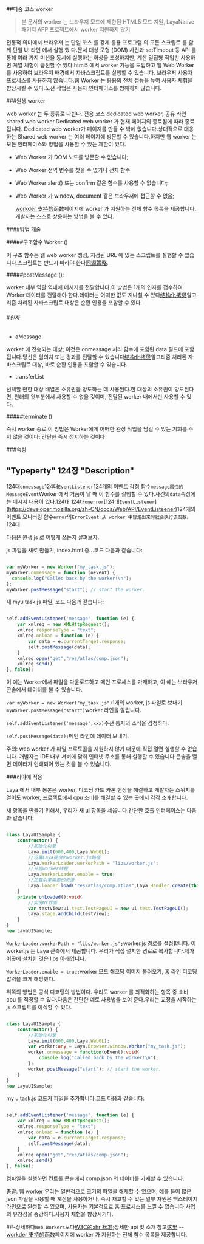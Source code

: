 ##다중 코스 worker

> 본 문서의 worker 는 브라우저 모드에 제한된 HTML5 모드 지원, LayaNative 패키지 APP 프로젝트에서 worker 지원하지 않기

전통적 의미에서 브라우저 는 단일 코스 를 강제 응용 프로그램 의 모든 스크립트 를 함께 단일 UI 라인 에서 실행 했 다.문서 대상 모형 (DOM) 사건과 setTimeout 등 API 를 통해 여러 가지 미션을 동시에 실행하는 허상을 조성하지만, 계산 밀집형 작업만 사용하면 계열 체험이 급전할 수 있다.html5 에서 worker 기능을 도입하고 웹 Web Worker 를 사용하여 브라우저 배경에서 자바스크립트를 실행할 수 있습니다. 브라우저 사용자 프로세스를 사용하지 않습니다.웹 Worker 는 응용의 전체 성능을 높여 사용자 체험을 향상시킬 수 있다.노선 작업은 사용자 인터페이스를 방해하지 않습니다.

###원생 worker

web worker 는 두 종류로 나뉜다. 전용 코스 dedicated web worker, 공유 라인 shared web worker.Dedicated web worker 가 현재 페이지의 종료됨에 따라 종료됩니다. Dedicated web worker가 페이지를 만들 수 밖에 없습니다.상대적으로 대응하는 Shared web worker 는 여러 페이지에 방문할 수 있습니다.하지만 웹 worker 는 모든 인터페이스와 방법을 사용할 수 있는 제한이 있다.

- Web Worker 가 DOM 노드를 방문할 수 없습니다;

- Web Worker 전역 변수를 찾을 수 없거나 전체 함수

- Web Worker alert() 또는 confirm 같은 함수를 사용할 수 없습니다;

- Web Worker 가 window, document 같은 브라우저에 접근할 수 없음;


  [workder 支持的函数](https://developer.mozilla.org/En/DOM/Worker/Functions_available_to_workers)페이지에 worker 가 지원하는 전체 함수 목록을 제공합니다.개발자는 스스로 상응하는 방법을 볼 수 있다.

####방법 개술

#####구조함수 Worker ()

이 구조 함수는 웹 web worker 생성, 지정된 URL 에 있는 스크립트를 실행할 수 있습니다.스크립트는 반드시 따라야 한다[同源策略](https://developer.mozilla.org/en/Same_origin_policy_for_JavaScript).

#####postMessage ():

worker 내부 역할 역내에 메시지를 전달합니다.이 방법은 1개의 인자를 접수하여 Worker 데이터를 전달해야 한다.데이터는 어떠한 값도 지나칠 수 있다[结构化拷贝](http://www.whatwg.org/specs/web-apps/current-work/multipage/common-dom-interfaces.html%3Ch1%3Etransferable)알고리즘 처리된 자바스크립트 대상은 순환 인용을 포함할 수 있다.

###### #인자

- aMessage

worker 에 전송되는 대상; 이것은 onmessage 처리 함수에 포함된 data 필드에 포함됩니다.당신은 임의치 또는 경과를 전달할 수 있습니다[结构化拷贝](http://www.whatwg.org/specs/web-apps/current-work/multipage/common-dom-interfaces.html%3Ch1%3Etransferable)알고리즘 처리된 자바스크립트 대상, 바로 순환 인용을 포함할 수 있습니다.

- transferList

선택할 만한 대상 배열은 소유권을 양도하는 데 사용된다.한 대상의 소유권이 양도된다면, 원래의 윗부분에서 사용할 수 없을 것이며, 전달된 worker 내에서만 사용할 수 있다.

#####terminate ()

즉시 worker 종료.이 방법은 Worker에게 어떠한 완성 작업을 남길 수 있는 기회를 주지 않을 것이다; 간단한 즉시 정지하는 것이다



###속성

"Typeperty" 124장 "Description"
------------------------------------------------------------------------------------------------------------------------------------------------------------------------------------------------------------------------------------------------------------------------------------------------------------------------------
124대`onmessage`[124대`EventListener`](https://developer.mozilla.org/zh-CN/docs/Web/API/EventListeener)124개의 이벤트 감청 함수`message属性的MessageEvent`Worker 에서 거품이 날 때 이 함수를 실행할 수 있다.사건의`data`속성에는 메시지 내용이 있다.124대
124대`onerror`[124대`EventListener`] (https://developer.mozilla.org/zh-CN/docs/Web/API/EventListeener)124개의 이벤트 모니터링 함수`error`의`ErrorEvent 从 worker 中冒泡出来时就会执行该函数。`124대

다음은 원생 js 로 어떻게 쓰는지 살펴보자.

js 파일을 새로 만들기, index.html 중...코드 다음과 같습니다:


```typescript

var myWorker = new Worker("my_task.js");
myWorker.onmessage = function (oEvent) {
  console.log("Called back by the worker!\n");
};
myWorker.postMessage("start"); // start the worker.
```


새 myu task.js 파일, 코드 다음과 같습니다:


```typescript

self.addEventListener('message', function (e) {
    var xmlreq = new XMLHttpRequest();
    xmlreq.responseType = "text";
    xmlreq.onload = function (e) {
        var data = e.currentTarget.response;
        self.postMessage(data);
    }
    xmlreq.open("get","res/atlas/comp.json");
    xmlreq.send()
}, false);
```


이 예는 Worker에서 파일을 다운로드하고 메인 프로세스를 가재하고, 이 예는 브라우저 콘솔에서 데이터를 볼 수 있습니다.

`var myWorker = new Worker("my_task.js")`1개의 worker, js 파일로 보내기`myWorker.postMessage("start")`worker 라인을 알립니다.

`self.addEventListener('message',xxx)`주선 통지의 소식을 감청하다.

`self.postMessage(data);`메인 라인에 데이터 보내기.

주의: web worker 가 파일 프로토콜을 지원하지 않기 때문에 직접 열면 실행할 수 없습니다. 개발자는 IDE 내부 서버에 맞춰 인터넷 주소를 통해 실행할 수 있습니다.콘솔을 열면 데이터가 인쇄되어 있는 것을 볼 수 있습니다.



###리야에 적용

Laya 에서 내부 봉본은 worker, 디코딩 카드 카톤 현상을 해결하고 개발자는 스위치를 열어도 worker, 프로젝트에서 cpu 소비를 해결할 수 있는 곳에서 각각 소개합니다.

새 항목을 만들기 위해서, 우리가 새 ui 항목을 세웁니다.간단한 호출 인터페이스는 다음과 같습니다:


```typescript

class LayaUISample {
    constructor() {
        //初始化引擎
        Laya.init(600,400,Laya.WebGL);
        //设置Laya提供的worker.js路径
        Laya.WorkerLoader.workerPath = "libs/worker.js";
        //开启worker线程
        Laya.WorkerLoader.enable = true;
        //加载引擎需要的资源
        Laya.loader.load("res/atlas/comp.atlas",Laya.Handler.create(this,this.onLoaded));
    }
    private onLoaded():void{
        //实例UI界面
        var testView:ui.test.TestPageUI = new ui.test.TestPageUI();
        Laya.stage.addChild(testView);
    }
}
new LayaUISample;
```




 `WorkerLoader.workerPath = "libs/worker.js";`worker.js 경로를 설정합니다. 이 worker.js 는 Laya 관측에서 제공합니다. 우리가 직접 설치한 경로로 복사합니다.제가 이곳에 설치한 것은 libs 아래입니다.

`WorkerLoader.enable = true;`worker 모드 해코딩 이미지 불러오기, 홈 라인 디코딩 압력을 크게 해방했다.

위쪽의 방법은 공식 디코딩의 방법이다. 우리도 worker 를 최적화하는 항목 중 소비 cpu 를 적정할 수 있다.다음은 간단한 예로 사용법을 보여 준다.우리는 교정을 시작하는 js 스크립트를 이식할 수 있다.


```typescript

class LayaUISample {
    constructor() {
        //初始化引擎
        Laya.init(600,400,Laya.WebGL);
        var worker:any = Laya.Browser.window.Worker("my_task.js");
        worker.onmessage = function(oEvent):void{
            console.log("Called back by the worker!\n");
        };
        worker.postMessage("start"); // start the worker.
    }
}
new LayaUISample;
```


my u task.js 코드가 파일을 추가합니다.코드 다음과 같습니다:


```javascript

self.addEventListener('message', function (e) {
    var xmlreq = new XMLHttpRequest();
    xmlreq.responseType = "text";
    xmlreq.onload = function (e) {
        var data = e.currentTarget.response;
        self.postMessage(data);
    }
    xmlreq.open("get","res/atlas/comp.json");
    xmlreq.send()
}, false);
```


컴파일을 실행하면 컨트롤 콘솔에서 comp.json 의 데이터를 가재할 수 있습니다.

총괄: 웹 worker 우리는 일반적으로 크기의 파일을 해제할 수 있으며, 예를 들어 많은 json 파일을 사용할 때 계산을 사용하거나, 즉시 재고할 수 있는 일부 자원은 백스테이지 라인으로 완성할 수 있으며, 사용자는 기본적으로 홈 프로세스를 느낄 수 없습니다.사업의 유창성을 증강하다.사용자 체험을 향상시키다.

##-상세하다`Web Workers`보다[W3C的xhr 标准](https://www.w3.org/TR/workers/);상세한 api 및 소개 참고[这里](https://developer.mozilla.org/en-US/docs/Web/API/Worker/)
--[workder 支持的函数](https://developer.mozilla.org/En/DOM/Worker/Functions_available_to_workers)페이지에 worker 가 지원하는 전체 함수 목록을 제공합니다.